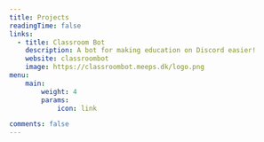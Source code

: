 ```yaml
---
title: Projects
readingTime: false
links:
  - title: Classroom Bot
    description: A bot for making education on Discord easier!
    website: classroombot
    image: https://classroombot.meeps.dk/logo.png
menu:
    main: 
        weight: 4
        params:
            icon: link

comments: false
---
```

